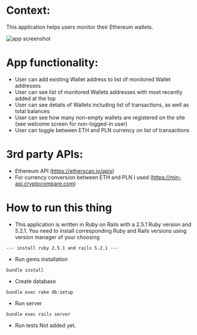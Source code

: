 # Context:
This application helps users monitor their Ethereum wallets.

![app screenshot](https://github.com/exlabs/ruby_take_home_challenge/blob/master/public/repo_screenshot.png)



# App functionality:
* User can add existing Wallet address to list of monitored Wallet addresses
* User can see list of monitored Wallets addresses with most recently added at the top
* User can see details of Wallets including list of transactions, as well as total balances
* User can see how many non-empty wallets are registered on the site (see welcome screen for non-logged-in user)
* User can toggle between ETH and PLN currency on list of transactions

# 3rd party APIs:
* Ethereum API (https://etherscan.io/apis)
* For currency conversion between ETH and PLN I used (https://min-api.cryptocompare.com)

# How to run this thing
* This application is written in Ruby on Rails with a 2.5.1 Ruby version and 5.2.1. You need to install corresponding Ruby and Rails versions using version manager of your choosing
```
--- install ruby 2.5.1 and rails 5.2.1 ---
```
* Run gems installation
```
bundle install
```
* Create database
```
bundle exec rake db:setup
```
* Run server
```
bundle exec rails server
```
* Run tests
Not added yet.
